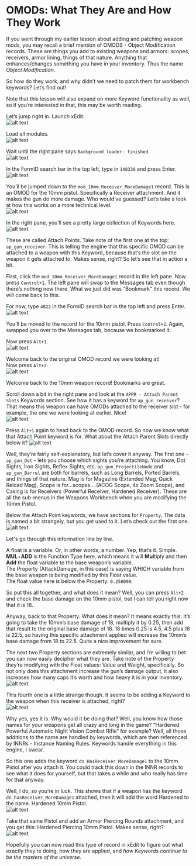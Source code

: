 # OMODs: What They Are and How They Work

If you went through my earlier lesson about adding and patching weapon mods, you may recall a brief mention of OMODS - Object Modification records. These are things you add to existing weapons and armors: scopes, receivers, armor lining, things of that nature. Anything that enhances/changes something you have in your inventory. Thus the name *Object Modification*.

So how do they work, and why didn’t we need to patch them for workbench keywords? Let’s find out!

Note that this lesson will also expand on more Keyword functionality as well, so if you’re interested in that, this may be worth reading.

Let’s jump right in. Launch xEdit.  
![alt text](https://github.com/LivelyDismay/Learn-To-Mod/blob/f0066fe771a2f79547bdac20bd577f7cc281773b/images/Omods1.png)  

Load all modules.  
![alt text](https://github.com/LivelyDismay/Learn-To-Mod/blob/f0066fe771a2f79547bdac20bd577f7cc281773b/images/Omods2.png)  

Wait until the right pane says `Background loader: finished`.  
![alt text](https://github.com/LivelyDismay/Learn-To-Mod/blob/f0066fe771a2f79547bdac20bd577f7cc281773b/images/Omods3.png)  

In the FormID search bar in the top left, type in `148338` and press Enter.  
![alt text](https://github.com/LivelyDismay/Learn-To-Mod/blob/f0066fe771a2f79547bdac20bd577f7cc281773b/images/Omods4.png)  

You’ll be jumped down to the `mod_10mm_Receiver_MoreDamage1` record. This is an OMOD for the 10mm pistol. Specifically a Receiver attachment. And it makes the gun do more damage. Who would’ve guessed? Let’s take a look at how this works on a more technical level.  
![alt text](https://github.com/LivelyDismay/Learn-To-Mod/blob/f0066fe771a2f79547bdac20bd577f7cc281773b/images/Omods5.png)  

In the right pane, you’ll see a pretty large collection of Keywords here.  
![alt text](https://github.com/LivelyDismay/Learn-To-Mod/blob/f0066fe771a2f79547bdac20bd577f7cc281773b/images/Omods6.png)  

These are called Attach Points. Take note of the first one at the top: `ap_gun_receiver`. This is telling the engine that this specific OMOD can be attached to a weapon with this Keyword, because that’s the slot on the weapon it gets attached to. Makes sense, right? So let’s see that in action a bit.

First, click the `mod_10mm_Receiver_MoreDamage1` record in the left pane. Now press `Control+1`. The left pane will swap to the Messages tab even though there’s nothing new there. What we just did was “Bookmark” this record. We will come back to this.

For now, type `4822` in the FormID search bar in the top left and press Enter.  
![alt text](https://github.com/LivelyDismay/Learn-To-Mod/blob/f0066fe771a2f79547bdac20bd577f7cc281773b/images/Omods7.png)  

You’ll be moved to the record for the 10mm pistol. Press `Control+2`. Again, swapped you over to the Messages tab, because we bookmarked it.

Now press `Alt+1`.  
![alt text](https://github.com/LivelyDismay/Learn-To-Mod/blob/f0066fe771a2f79547bdac20bd577f7cc281773b/images/Omods8.png)  


Welcome back to the original OMOD record we were looking at!  
Now press `Alt+2`.  
![alt text](https://github.com/LivelyDismay/Learn-To-Mod/blob/f0066fe771a2f79547bdac20bd577f7cc281773b/images/Omods9.png)  

Welcome back to the 10mm weapon record! Bookmarks are great.

Scroll down a bit in the right pane and look at the `APPR - Attach Parent Slots` Keywords section. See how it has a keyword for `ap_gun_receiver`? That means this weapon can have OMODs attached to the receiver slot - for example, the one we were looking at earlier. Nice!  
![alt text](https://github.com/LivelyDismay/Learn-To-Mod/blob/f0066fe771a2f79547bdac20bd577f7cc281773b/images/Omods10.png)  

Press `Alt+1` again to head back to the OMOD record. So now we know what that Attach Point keyword is for. What about the Attach Parent Slots directly below it?
![alt text](https://github.com/LivelyDismay/Learn-To-Mod/blob/f0066fe771a2f79547bdac20bd577f7cc281773b/images/Omods11.png)  

Well, they’re fairly self-explanatory, but let’s cover it anyway. The first one - `ap_gun_Dot` - lets you choose which sights you’re attaching. You know, Dot Sights, Iron Sights, Reflex Sights, etc. `ap_gun_ProjectileNode` and `ap_gun_Barrel` are both for barrels, such as Long Barrels, Ported Barrels, and things of that nature. Mag is for Magazine (Extended Mag, Quick Reload Mag), Scope is for...scopes….(ACOG Scope, 4x Zoom Scope), and Casing is for Receivers (Powerful Receiver, Hardened Receiver). These are all the sub-menus in the Weapons Workbench when you are modifying the 10mm Pistol.

Below the Attach Point keywords, we have sections for `Property`. The data is named a bit strangely, but you get used to it. Let’s check out the first one.  
![alt text](https://github.com/LivelyDismay/Learn-To-Mod/blob/f0066fe771a2f79547bdac20bd577f7cc281773b/images/Omods12.png)  

Let's go through this information line by line.

A float is a variable. Or, in other words, a number. Yep, that’s it. Simple.  
**MUL**+**ADD** is the Function Type here, which means it will **Mul**tiply and then **Add** the float variable to the base weapon’s variable.  
The Property (AttackDamage, in this case) is saying WHICH variable from the base weapon is being modified by this Float value.  
The float value here is below the Property: `0.250000`.  

So put this all together, and what does it mean? Well, you can press `Alt+2` and check the base damage on the 10mm pistol, but I can tell you right now that it is 18.

Anyway, back to that Property. What does it mean? It means exactly this: It’s going to take the 10mm’s base damage of 18, multiply it by 0.25, then add that result to the original base damage of 18. 18 times 0.25 is 4.5, 4.5 plus 18 is 22.5, so having this specific attachment applied will increase the 10mm’s base damage from 18 to 22.5. Quite a nice improvement for sure.

The next two Property sections are extremely similar, and I’m willing to bet you can now easily decipher what they are. Take note of the Property they’re modifying with the Float values: Value and Weight, specifically. So not only does this attachment increase the gun’s damage output, it also increases how many caps it’s worth and how heavy it is in your inventory.  
![alt text](https://github.com/LivelyDismay/Learn-To-Mod/blob/f0066fe771a2f79547bdac20bd577f7cc281773b/images/Omods13.png)  

This fourth one is a little strange though. It seems to be adding a Keyword to the weapon when this receiver is attached, right?  
![alt text](https://github.com/LivelyDismay/Learn-To-Mod/blob/f0066fe771a2f79547bdac20bd577f7cc281773b/images/Omods14.png)  

Why yes, yes it is. Why would it be doing that? Well, you know how those names for your weapons get all crazy and long in the game? “Hardened Powerful Automatic Night Vision Combat Rifle” for example? Well, all those additions to the name are handled by keywords, which are then referenced by INNRs - Instance Naming Rules. Keywords handle everything in this engine, I swear.  

So this one adds the keyword `dn_HasReceiver_MoreDamage1` to the 10mm Pistol after you attach it. You could track this down in the INNR records to see what it does for yourself, but that takes a while and who really has time for that anyway.

Well, I do, so you’re in luck. This shows that if a weapon has the keyword `dn_hasReceiver_MoreDamage1` attached, then it will add the word Hardened to the name. Hardened 10mm Pistol.  
![alt text](https://github.com/LivelyDismay/Learn-To-Mod/blob/f0066fe771a2f79547bdac20bd577f7cc281773b/images/Omods15.png)  

Take that same Pistol and add an Armor Piercing Rounds attachment, and you get this: Hardened Piercing 10mm Pistol. Makes sense, right?  
![alt text](https://github.com/LivelyDismay/Learn-To-Mod/blob/f0066fe771a2f79547bdac20bd577f7cc281773b/images/Omods16.png)  

Hopefully you can now read this type of record in xEdit to figure out what exactly they’re doing, how they are applied, and *how Keywords continue to be the masters of the universe*.
